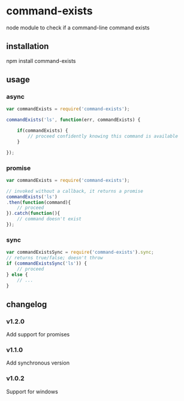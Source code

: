 command-exists
==============

node module to check if a command-line command exists



## installation

npm install command-exists

## usage

### async

```js
var commandExists = require('command-exists');

commandExists('ls', function(err, commandExists) {

    if(commandExists) {
        // proceed confidently knowing this command is available
    }

});
```
### promise
```js
var commandExists = require('command-exists');

// invoked without a callback, it returns a promise
commandExists('ls')
.then(function(command){
    // proceed
}).catch(function(){
    // command doesn't exist
});
```

### sync
```js
var commandExistsSync = require('command-exists').sync;
// returns true/false; doesn't throw
if (commandExistsSync('ls')) {
    // proceed
} else {
    // ...
}

```


## changelog

### v1.2.0

Add support for promises

### v1.1.0

Add synchronous version

### v1.0.2

Support for windows
